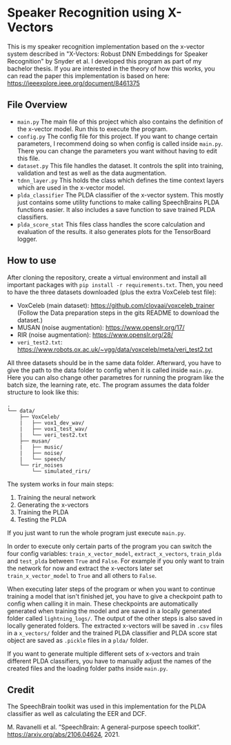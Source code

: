 # Speaker Recognition using X-Vectors

This is my speaker recognition implementation based on the x-vector system described in "X-Vectors: Robust DNN Embeddings for Speaker Recognition" by Snyder et al. I developed this program as part of my bachelor thesis. If you are interested in the theory of how this works, you can read the paper this implementation is based on here: <https://ieeexplore.ieee.org/document/8461375>

## File Overview

 - `main.py` The main file of this project which also contains the definition of the x-vector model. Run this to execute the program.
 - `config.py` The config file for this project. If you want to change certain parameters, I recommend doing so when config is called inside `main.py`. There you can change the parameters you want without having to edit this file.
 - `dataset.py` This file handles the dataset. It controls the split into training, validation and test as well as the data augmentation.
 - `tdnn_layer.py` This holds the class which defines the time context layers which are used in the x-vector model.
 - `plda_classifier` The PLDA classifier of the x-vector system. This mostly just contains some utility functions to make calling SpeechBrains PLDA functions easier. It also includes a save function to save trained PLDA classifiers.
 - `plda_score_stat` This files class handles the score calculation and evaluation of the results. it also generates plots for the TensorBoard logger.

## How to use

After cloning the repository, create a virtual environment and install all important packages with `pip install -r requirements.txt`. Then, you need to have the three datasets downloaded (plus the extra VoxCeleb test file):
 - VoxCeleb (main dataset): <https://github.com/clovaai/voxceleb_trainer> (Follow the Data preparation steps in the gits README to download the dataset.)
 - MUSAN (noise augmentation): <https://www.openslr.org/17/>
 - RIR (noise augmentation): <https://www.openslr.org/28/>
 - `veri_test2.txt`: <https://www.robots.ox.ac.uk/~vgg/data/voxceleb/meta/veri_test2.txt>

All three datasets should be in the same data folder. Afterward, you have to give the path to the data folder to config when it is called inside `main.py`. Here you can also change other parametres for running the program like the batch size, the learning rate, etc. The program assumes the data folder structure to look like this:

```
.
└── data/
    ├── VoxCeleb/
    |   ├── vox1_dev_wav/
    |   ├── vox1_test_wav/
    |   └── veri_test2.txt
    ├── musan/
    |   ├── music/
    |   ├── noise/
    |   └── speech/
    └── rir_noises
        └── simulated_rirs/
```

The system works in four main steps:
 1. Training the neural network
 2. Generating the x-vectors
 3. Training the PLDA
 4. Testing the PLDA

If you just want to run the whole program just execute `main.py`.

In order to execute only certain parts of the program you can switch the four config variables: `train_x_vector_model`, `extract_x_vectors`, `train_plda` and `test_plda` between `True` and `False`. For example if you only want to train the network for now and extract the x-vectors later set `train_x_vector_model` to `True` and all others to `False`.

When executing later steps of the program or when you want to continue training a model that isn't finished jet, you have to give a checkpoint path to config when calling it in main. These checkpoints are automatically generated when training the model and are saved in a locally generated folder called `lightning_logs/`. The output of the other steps is also saved in locally generated folders. The extracted x-vectors will be saved in `.csv` files in a `x_vectors/` folder and the trained PLDA classifier and PLDA score stat object are saved as `.pickle` files in a `plda/` folder.

If you want to generate multiple different sets of x-vectors and train different PLDA classifiers, you have to manually adjust the names of the created files and the loading folder paths inside `main.py`.

## Credit

The SpeechBrain toolkit was used in this implementation for the PLDA classifier as well as calculating the EER and DCF.

M. Ravanelli et al. ”SpeechBrain: A general-purpose speech toolkit”.
<https://arxiv.org/abs/2106.04624>, 2021. 

